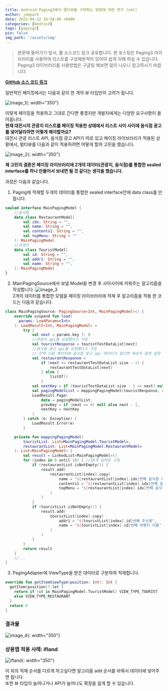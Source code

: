 ```yaml
---
title: Android Paging3에서 멀티뷰를 구현하는 방법에 대한 연구 (xml)
author: jaepark
date: 2022-04-12 16:58:00 +0900
categories: [Android]
tags: [paging3]
pin: false
img_path: '/assets/img'
---
```

>본문에 들어가기 앞서, 풀 소스코드 링크 공유합니다. 본 포스팅은 Paging3 라이브러리를 사용하여 리스트를 구성해본적이 있어야 쉽게 이해 하실 수 있습니다. 
>Paging3 라이브러리를 사용방법은 구글링 해보면 많이 나오니 참고하시기 바랍니다.

[**GitHub 소스 코드 링크**](https://github.com/JaeparkYoon/AndroidLaboratory/tree/main/pagingmultiview)

일반적인 페이징에서는 다음과 같이 한 개의 뷰 타입만이 고려가 됩니다.

![image_1](/android/paging3/multiview/image_1.gif){: width="350"}

이렇게 페이징을 적용하고 그대로 간다면 좋겠지만 개발자에게는 다양한 요구사항이 들어옵니다.<br>
**현재 대전시의 관광지 리스트를 페이징 적용한 상태에서 리스트 사이 사이에 음식점 광고를 넣어달라하면 어떻게 해야할까요?**<br>
대전시 관광 리스트 API, 음식점 광고 API가 따로 있고 페이징 라이브러리가 적용된 상황에서, 멀티뷰를 다음과 같이 적용하려면 어떻게 할까 고민을 했습니다.

![image_2](/android/paging3/multiview/image_2.png){: width="350"}

**제 고민의 결론은 페이징 라이브러리에 2개의 데이터(관광지, 음식점)를 통합한 sealed interface를 하나 만들어서 보내면 될 것 같다는 생각을 했습니다.**

과정은 다음과 같습니다.
1. Paging에 적재할 두개의 데이터를 통합한 sealed interface안에 data class를 만듭니다.
```kotlin
sealed interface MainPagingModel {
	//음식점
    data class RestaurantModel(
        val idx: String = "",
        val name: String = "",
        val contents1: String = "",
        val topMenu: String = ""
    ): MainPagingModel
	//관광지
    data class TouristModel(
        val id: String = "",
        val addr1: String = "",
        val name: String = "",
    ): MainPagingModel
}
```
2. MainPagingSource에서 보낼 Model을 변경 후 사이사이에 끼워주는 알고리즘을 작성합니다.
![image_3](/android/paging3/multiview/image_3.png)<br>
2개의 데이터를 통합한 모델을 페이징 라이브러리에 적재 후 알고리즘을 적용 한 코드는 다음과 같습니다.
```kotlin
class MainPagingSource: PagingSource<Int, MainPagingModel>() {
    override suspend fun load(
      params: LoadParams<Int>
    ): LoadResult<Int, MainPagingModel> =
        try { 
            val next = params.key ?: 0
            //관광지 api를 요청했다고 가정
            val touristResponse = touristTestDataList[next] 
            //음식점 광고 api를 요청했다고 가정
            // 만약 다음 페이지에 음식점 광고 api 데이터가 없다면 찌르지 않게 설정
            val restaurantResponse = 
                if (next <= restaurantTestDataList.size - 1) {
                    restaurantTestDataList[next]
                } else {
                    listOf()
                } 
            val nextKey = if (touristTestDataList.size - 1 <= next) null else next + 1
            val pagingModelList = mappingPagingModel(touristResponse, restaurantResponse)
            LoadResult.Page(
                data = pagingModelList,
                prevKey = if (next == 0) null else next - 1,
                nextKey = nextKey
            )
        } catch (e: Exception) {
            LoadResult.Error(e)
        }

    private fun mappingPagingModel(
        touristList: List<MainPagingModel.TouristModel>,
        restaurantList: List<MainPagingModel.RestaurantModel>
    ): List<MainPagingModel> {
        val result = LinkedList<MainPagingModel>()
        for (index in 0 until 10) { //10개 임의로 고정
            if (restaurantList.isNotEmpty()) {
                result.add(
                    restaurantList[index].copy(
                        name = "${restaurantList[index].idx}번째 음식점 이름",
                        contents1 = "${restaurantList[index].idx}번째 음식점 소개 내용",
                        topMenu = "${restaurantList[index].idx}번째 음식점 인기 메뉴"
                    )
                )
            }
            if (touristList.isNotEmpty()) {
                result.add(
                    touristList[index].copy(
                        addr1 = "${touristList[index].id}번째 주소명",
                        name = "${touristList[index].id}번째 여행지 이름"
                    )
                )
            }
        }
        return result
    }
    //...
}
```
3. PagingAdapter에 ViewType을 받은 데이터로 구분하여 적재합니다.
```kotlin
override fun getItemViewType(position: Int): Int { 
  getItem(position)?.let {
    return if (it is MainPagingModel.TouristModel) VIEW_TYPE_TOURIST 
    else VIEW_TYPE_RESTAURANT
  }
  return 0
}
```

### **결과물**

![image_4](/android/paging3/multiview/image_4.gif){: width="350"}

### **상용앱 적용 사례: ifland**

![ifland](/android/paging3/multiview/ifland.gif){: width="350"}

이 외의 적재 순서를 다르게 하고싶다면 알고리즘 add 순서를 바꿔서 데이터에 넣어주면 됩니다.<br>
또한 뷰 타입이 늘어나거나 API가 늘어나도 확장을 쉽게 할 수 있습니다.



